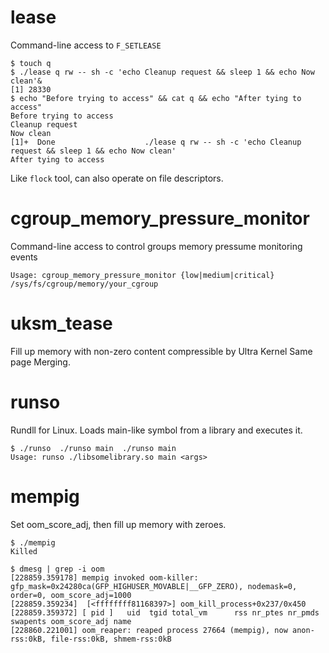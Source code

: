 # lease
Command-line access to `F_SETLEASE`

```
$ touch q
$ ./lease q rw -- sh -c 'echo Cleanup request && sleep 1 && echo Now clean'&
[1] 28330
$ echo "Before trying to access" && cat q && echo "After tying to access"
Before trying to access
Cleanup request
Now clean
[1]+  Done                    ./lease q rw -- sh -c 'echo Cleanup request && sleep 1 && echo Now clean'
After tying to access
```

Like `flock` tool, can also operate on file descriptors.


# cgroup_memory_pressure_monitor

Command-line access to control groups memory pressume monitoring events

```
Usage: cgroup_memory_pressure_monitor {low|medium|critical} /sys/fs/cgroup/memory/your_cgroup
```

# uksm_tease

Fill up memory with non-zero content compressible by Ultra Kernel Same page Merging.

# runso

Rundll for Linux. Loads main-like symbol from a library and executes it.

```
$ ./runso  ./runso main  ./runso main
Usage: runso ./libsomelibrary.so main <args>
```

# mempig

Set oom_score_adj, then fill up memory with zeroes.

```
$ ./mempig 
Killed

$ dmesg | grep -i oom
[228859.359178] mempig invoked oom-killer: gfp_mask=0x24280ca(GFP_HIGHUSER_MOVABLE|__GFP_ZERO), nodemask=0, order=0, oom_score_adj=1000
[228859.359234]  [<ffffffff81168397>] oom_kill_process+0x237/0x450
[228859.359372] [ pid ]   uid  tgid total_vm      rss nr_ptes nr_pmds swapents oom_score_adj name
[228860.221001] oom_reaper: reaped process 27664 (mempig), now anon-rss:0kB, file-rss:0kB, shmem-rss:0kB
```
